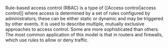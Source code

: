 Rule-based access control (RBAC) is a type of [[Access control|access control]] where access is determined by a set of rules configured by administrators; these can be either static or dynamic and may be triggered by other events. It is used to describe multiple, mutually exclusive approaches to access control. Some are more sophisticated than others. The most common application of this model is that in routers and firewalls, which use rules to allow or deny traffic.
